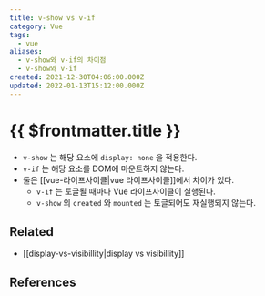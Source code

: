 ```yaml
---
title: v-show vs v-if
category: Vue
tags:
  - vue
aliases:
  - v-show와 v-if의 차이점
  - v-show와 v-if
created: 2021-12-30T04:06:00.000Z
updated: 2022-01-13T15:12:00.000Z
---
```


# {{ $frontmatter.title }}

- `v-show` 는 해당 요소에 `display: none` 을 적용한다.
- `v-if` 는 해당 요소를 DOM에 마운트하지 않는다.
- 둘은 [[vue-라이프사이클|vue 라이프사이클]]에서 차이가 있다.
  - `v-if` 는 토글될 때마다 Vue 라이프사이클이 실행된다.
  - `v-show` 의 `created` 와 `mounted` 는 토글되어도 재실행되지 않는다.

## Related

- [[display-vs-visibillity|display vs visibillity]]

## References
